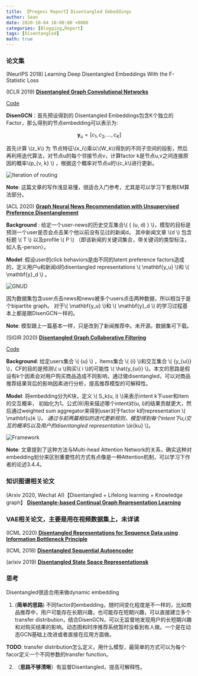 ```yaml
---
title: 【Progess Report】Disentangled Embeddings
author: Sean
date: 2020-10-04 18:00:00 +0800
categories: [Blogging,Report]
tags: [Disentangled]
math: true
---
```


### 论文集


 (NeurIPS 2018) Learning Deep Disentangled Embeddings With the F-Statistic Loss

(ICLR 2019) [**Disentangled Graph Convolutional Networks**](http://proceedings.mlr.press/v97/ma19a/ma19a.pdf)

[Code](https://github.com/THUDM/cogdl)

**DisenGCN**：首先预设得到的 Disentangled Embeddings包含K个独立的Factor，那么得到的节点embedding可以表示为:

$$ \mathbf{y}_u = [ c_1, c_2, ..., c_K ] $$

首先计算 \\(z_k\\) 为 节点特征\\(x_i\\)乘以\\(W_k\\)得到的不同子空间的投影，然后再利用迭代算法，对节点u的每个邻接节点v，计算factor k是节点u,v之间连接原因的概率\\(p_{v, k} \\) ，根据这个概率对节点u的\\(c_k\\)进行更新。

![Iteration of routing](https://i.loli.net/2020/10/10/15ZHuRfiObrvz2J.png)


**Note**: 这篇文章的写作浅显易懂，很适合入门参考，尤其是可以学习下套用EM算法部分。


(ACL 2020) [**Graph Neural News Recommendation with Unsupervised Preference Disentanglement**](https://www.aclweb.org/anthology/2020.acl-main.392/)

**Background** : 给定一个user-news的历史交互集合\\( { (u, d) } \\)，模型的目标是预测一个user是否会点击某个他以前没有见过的新闻d。 其中新闻文章 \\(d \\) 包含标题 \\( T \\)  以及profile \\( P \\) （即该新闻的关键词集合，带关键词的类型标注，如人名-person）。

**Model**: 假设user的click behaviors是由不同的latent preference factors造成的，定义用户u和新闻d的disentangled representations \\( \mathbf{y_u} \\)和 \\( \mathbf{y}_d \\) 。

![GNUD](https://i.loli.net/2020/10/11/rcRbQSG6wFizxtp.png)

因为数据集包含user点击news和news被多个users点击两种数据，所以相当于是个bipartite graph。 对于\\( \mathbf{y_u} \\)和 \\( \mathbf{y}_d \\) 的学习过程基本上都是跟DisenGCN一样的。

**Note**: 模型跟上一篇基本一样，只是改到了新闻推荐中。未开源。数据集可下载。


(SIGIR 2020) [**Disentangled Graph Collaborative Filtering**](https://dl.acm.org/doi/abs/10.1145/3397271.3401137)

[Code](https://github.com/xiangwang1223/disentangled_graph_collaborative_filtering)

**Background**: 给定users集合 \\( {u} \\) ，Items集合 \\( {i} \\)和交互集合 \\( {y_{ui}} \\)，CF的目的是预测\\( u \\)购买\\( i \\)的可能性 \\( \hat{y_{ui}} \\)。本文的思路是假设有k个因素会对用户购买商品造成不同影响，通过做disentangled，可以对商品推荐结果背后的影响因素进行分析，提高推荐模型的可解释性。

**Model**:  将embedding分为K块，定义 \\( S_k(u, i) \\)来表示intent k下user和item的交互概率， 初始化为1。公式(8)用来描述哪个intent对(u, i)的结果贡献更大，然后通过weighted sum aggregator来得到user对于factor k的representation \\( \mathbf{u}_k \\)。
通过与前两篇相似的迭代更新规则，模型得到每个intent下u,i交互的概率S以及用户的disentangled representation \\(e_{ku} \\)。

![Framework](https://i.loli.net/2020/10/10/HLquIXiGyZsK2NT.png)

**Note**:  文章提到了这种方法与Multi-head Attention Network的关系，确实这种对embedding划分来区别重要性的方式有点像是一种Attention机制，可以学习下作者的论述3.4.4。


### 知识图谱相关论文
(Arxiv 2020, Wechat AI)【Disentangled + Lifelong learning + Knowledge graph】 [**Disentangle-based Continual Graph Representation Learning**](https://arxiv.org/abs/2010.02565)



### VAE相关论文，主要是用在视频数据集上，未详读

(ICML 2020) [**Disentangled Representations for Sequence Data using Information Bottleneck Principle**](http://proceedings.mlr.press/v129/yamada20a.html)

(ICML 2018) [**Disentangled Sequential Autoencoder**](http://proceedings.mlr.press/v80/yingzhen18a.html)

(arixiv 2019) [**Disentangled State Space Representationsk**](https://arxiv.org/abs/1906.03255)





### 思考

Disentangled很适合用来做dynamic embedding

1.  (**简单的思路**) 不同factor的embedding，随时间变化程度是不一样的，比如商品推荐中，用户可能存在长期兴趣，也可能存在短期兴趣，可以直接建立多个transfer distribution，结合DisenGCN，可以无监督地发现用户的长短期兴趣和对购买结果的影响。动态图和时序推荐系统暂时没看到有人做。一个是在动态GCN基础上改进或者直接在应用方面做。

**TODO**: transfer distribution怎么定义，用什么模型，最简单的方式可以为每个facor定义一个不同参数的transfer function。

2. （**思路不够清晰**）有监督Disentangled，提高可解释性。